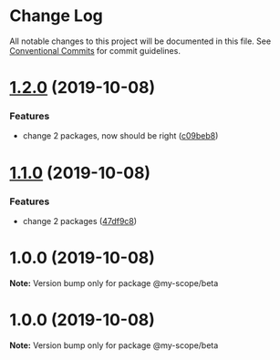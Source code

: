 # Change Log

All notable changes to this project will be documented in this file.
See [Conventional Commits](https://conventionalcommits.org) for commit guidelines.

# [1.2.0](https://github.com/polomani/lerna-conventional-commits-example/compare/@my-scope/beta@1.1.0...@my-scope/beta@1.2.0) (2019-10-08)


### Features

* change 2 packages, now should be right ([c09beb8](https://github.com/polomani/lerna-conventional-commits-example/commit/c09beb8))





# [1.1.0](https://github.com/polomani/lerna-conventional-commits-example/compare/@my-scope/beta@1.0.0...@my-scope/beta@1.1.0) (2019-10-08)


### Features

* change 2 packages ([47df9c8](https://github.com/polomani/lerna-conventional-commits-example/commit/47df9c8))





# 1.0.0 (2019-10-08)

**Note:** Version bump only for package @my-scope/beta





# 1.0.0 (2019-10-08)

**Note:** Version bump only for package @my-scope/beta
